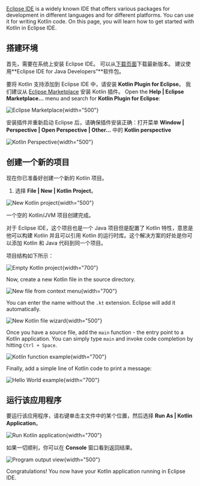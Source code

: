 [//]: # (title: Eclipse IDE)

[Eclipse IDE](https://www.eclipse.org/downloads/) is a widely known IDE that offers various packages for development in
different languages and for different platforms. You can use it for writing Kotlin code. On this page, you will learn
how to get started with Kotlin in Eclipse IDE.

## 搭建环境

首先，需要在系统上安装 Eclipse IDE。
可以从[下载页面](https://www.eclipse.org/downloads/)下载最新版本。
建议使用**Eclipse IDE for Java Developers”**软件包。

要将 Kotlin 支持添加到 Eclipse IDE 中，请安装 **Kotlin Plugin for Eclipse**。
我们建议从 [Eclipse Marketplace](https://marketplace.eclipse.org/content/kotlin-plugin-eclipse) 安装 Kotlin 插件。
Open the __Help \| Eclipse Marketplace...__ menu and search for __Kotlin Plugin for Eclipse__: 

![Eclipse Marketplace](eclipse-marketplace.png){width="500"}

安装插件并重新启动 Eclipse 后，请确保插件安装正确：打开菜单 __Window \| Perspective | Open Perspective \| Other...__
中的 __Kotlin perspective__

![Kotlin Perspective](eclipse-open-perspective.png){width="500"}

## 创建一个新的项目

现在你已准备好创建一个新的 Kotlin 项目。

1. 选择 __File \| New \| Kotlin Project__。

![New Kotlin project](eclipse-project-name.png){width="500"}

   一个空的 Kotlin/JVM 项目创建完成。

   对于 Eclipse IDE，这个项目也是一个 Java 项目但是配置了 Kotlin 特性，意思是他可以构建
   Kotlin 并且可以引用 Kotlin 的运行时库。这个解决方案的好处是你可以添加 Kotlin 和 Java 代码<!--
-->到同一个项目。

   项目结构如下所示：

![Empty Kotlin project](eclipse-empty-project.png){width="700"}

Now, create a new Kotlin file in the source directory.

![New file from context menu](eclipse-new-file.png){width="700"}

You can enter the name without the `.kt` extension. Eclipse will add it automatically.

![New Kotlin file wizard](eclipse-file-name.png){width="500"}

Once you have a source file, add the `main` function - the entry point to a Kotlin application. You
can simply type `main` and invoke code completion by hitting `Ctrl + Space`.

![Kotlin function example](eclipse-main.png){width="700"}

Finally, add a simple line of Kotlin code to print a message:

![Hello World example](eclipse-hello-world.png){width="700"}

## 运行该应用程序

要运行该应用程序，请右键单击主文件中的某个位置，然后选择 __Run As \| Kotlin Application__。

![Run Kotlin application](eclipse-run-as.png){width="700"}

如果一切顺利，你可以在 **Console** 窗口看到返回结果。

![Program output view](eclipse-output.png){width="500"}

Congratulations! You now have your Kotlin application running in Eclipse IDE.

